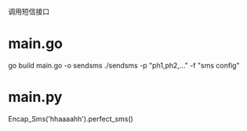 调用短信接口

# main.go
go build main.go -o sendsms
./sendsms -p "ph1,ph2,..." -f "sms config"

# main.py
Encap_Sms('hhaaaahh').perfect_sms()
